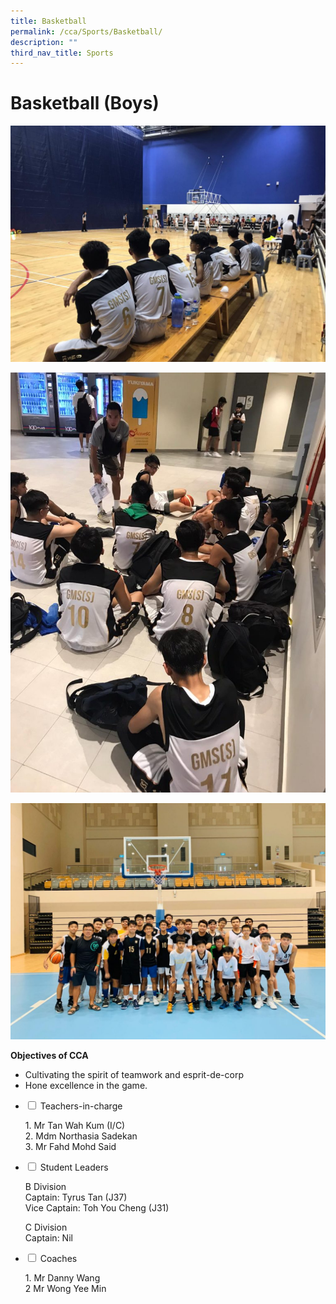 ```yaml
---
title: Basketball
permalink: /cca/Sports/Basketball/
description: ""
third_nav_title: Sports
---
```

# **Basketball (Boys)**

![](/images/IMG-20200120-WA0011-1024x768.jpg)

![](/images/IMG-20200120-WA0012-768x1024.jpg)

![](/images/IMG-20200320-WA0017-1-1024x768.jpg)

**Objectives of CCA**

*   Cultivating the spirit of teamwork and esprit-de-corp
*   Hone excellence in the game.







<ul class="jekyllcodex_accordion">
  <li>
    <input type="checkbox" id="accordion1">
    <label for="accordion1">Teachers-in-charge</label>
    <div>
			<p>1.  Mr Tan Wah Kum (I/C)<br>2. Mdm Northasia Sadekan<br>3.  Mr Fahd Mohd Said</p>
    </div>
	</li>
	  <li>
    <input type="checkbox" id="accordion2">
    <label for="accordion2">Student Leaders</label>
    <div>
			<p>B Division<br>Captain: Tyrus Tan (J37)<br>Vice Captain: Toh You Cheng (J31)</p>
			<p>C Division<br>Captain: Nil</p>
			<li>
    <input type="checkbox" id="accordion3">
    <label for="accordion3">Coaches</label>
    <div>
			<p>1.  Mr Danny Wang<br>2 Mr Wong Yee Min</p>
    </div>
	</li>
	</ul>